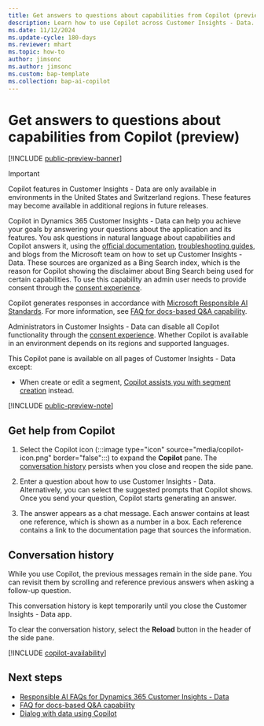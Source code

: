 ```yaml
---
title: Get answers to questions about capabilities from Copilot (preview)
description: Learn how to use Copilot across Customer Insights - Data.
ms.date: 11/12/2024
ms.update-cycle: 180-days
ms.reviewer: mhart
ms.topic: how-to
author: jimsonc
ms.author: jimsonc
ms.custom: bap-template
ms.collection: bap-ai-copilot 
---
```


# Get answers to questions about capabilities from Copilot (preview)

[!INCLUDE [public-preview-banner](./includes/public-preview-banner.md)]

> [!IMPORTANT]
> Copilot features in Customer Insights - Data are only available in environments in the United States and Switzerland regions. These features may become available in additional regions in future releases.

Copilot in Dynamics 365 Customer Insights - Data can help you achieve your goals by answering your questions about the application and its features. You ask questions in natural language about capabilities and Copilot answers it, using the [official documentation](index.yml), [troubleshooting guides](/troubleshoot/dynamics-365/customer-insights/welcome-customer-insights), and blogs from the Microsoft team on how to set up Customer Insights - Data. These sources are organized as a Bing Search index, which is the reason for Copilot showing the disclaimer about Bing Search being used for certain capabilities. To use this capability an admin user needs to provide consent through the [consent experience](copilot-global-consent.md).

Copilot generates responses in accordance with [Microsoft Responsible AI Standards](https://www.microsoft.com/ai/responsible-ai). For more information, see [FAQ for docs-based Q&A capability](faqs-docs-qna.md).

Administrators in Customer Insights - Data can disable all Copilot functionality through the [consent experience](copilot-global-consent.md). Whether Copilot is available in an environment depends on its regions and supported languages.

This Copilot pane is available on all pages of Customer Insights - Data except:

- When create or edit a segment, [Copilot assists you with segment creation](segments-copilot.md) instead.

[!INCLUDE [public-preview-note](includes/public-preview-note.md)]

## Get help from Copilot

1. Select the Copilot icon (:::image type="icon" source="media/copilot-icon.png" border="false":::) to expand the **Copilot** pane. The [conversation history](#conversation-history) persists when you close and reopen the side pane.

1. Enter a question about how to use Customer Insights - Data. Alternatively, you can select the suggested prompts that Copilot shows. Once you send your question, Copilot starts generating an answer.

1. The answer appears as a chat message. Each answer contains at least one reference, which is shown as a number in a box. Each reference contains a link to the documentation page that sources the information.

## Conversation history

While you use Copilot, the previous messages remain in the side pane. You can revisit them by scrolling and reference previous answers when asking a follow-up question.

This conversation history is kept temporarily until you close the Customer Insights - Data app.

To clear the conversation history, select the **Reload** button in the header of the side pane.

[!INCLUDE [copilot-availability](includes/copilot-availability.md)]

## Next steps

- [Responsible AI FAQs for Dynamics 365 Customer Insights - Data](responsible-ai-overview.md)
- [FAQ for docs-based Q&A capability](faqs-docs-qna.md)
- [Dialog with data using Copilot](dialog-with-data.md)
